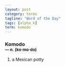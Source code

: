 ```yaml
---
layout: post
category: terms
tagline: "Word of the Day"
tags: [alpha_k]
term: komodo
---
```


<h3>Komodo<br/> <small>&mdash; n. (ko<span>&middot;</span>mo<span>&middot;</span>do)</small></h3>
<p><ol><li>a Mexican potty</li>
</ol></p>
